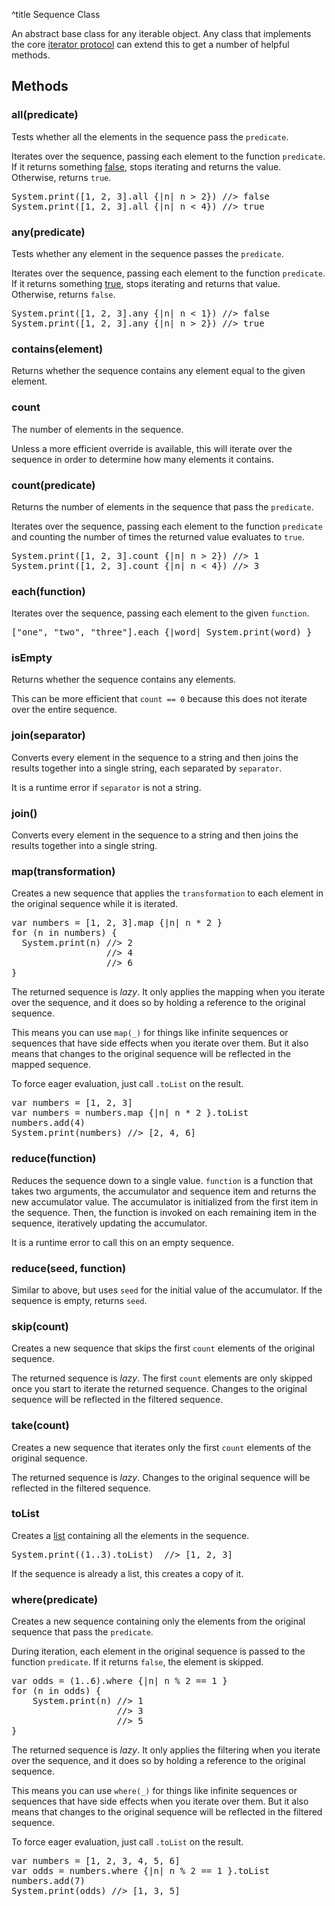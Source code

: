 ^title Sequence Class

An abstract base class for any iterable object. Any class that implements the
core [iterator protocol][] can extend this to get a number of helpful methods.

[iterator protocol]: ../../control-flow.html#the-iterator-protocol

## Methods

### **all**(predicate)

Tests whether all the elements in the sequence pass the `predicate`.

Iterates over the sequence, passing each element to the function `predicate`.
If it returns something [false](../control-flow.html#truth), stops iterating
and returns the value. Otherwise, returns `true`.

<pre class="snippet">
System.print([1, 2, 3].all {|n| n > 2}) //> false
System.print([1, 2, 3].all {|n| n < 4}) //> true
</pre>

### **any**(predicate)

Tests whether any element in the sequence passes the `predicate`.

Iterates over the sequence, passing each element to the function `predicate`.
If it returns something [true][], stops iterating and
returns that value. Otherwise, returns `false`.

[true]: ../../control-flow.html#truth

<pre class="snippet">
System.print([1, 2, 3].any {|n| n < 1}) //> false
System.print([1, 2, 3].any {|n| n > 2}) //> true
</pre>

### **contains**(element)

Returns whether the sequence contains any element equal to the given element.

### **count**

The number of elements in the sequence.

Unless a more efficient override is available, this will iterate over the
sequence in order to determine how many elements it contains.

### **count**(predicate)

Returns the number of elements in the sequence that pass the `predicate`.

Iterates over the sequence, passing each element to the function `predicate`
and counting the number of times the returned value evaluates to `true`.

<pre class="snippet">
System.print([1, 2, 3].count {|n| n > 2}) //> 1
System.print([1, 2, 3].count {|n| n < 4}) //> 3
</pre>

### **each**(function)

Iterates over the sequence, passing each element to the given `function`.

<pre class="snippet">
["one", "two", "three"].each {|word| System.print(word) }
</pre>

### **isEmpty**

Returns whether the sequence contains any elements.

This can be more efficient that `count == 0` because this does not iterate over
the entire sequence.

### **join**(separator)

Converts every element in the sequence to a string and then joins the results
together into a single string, each separated by `separator`.

It is a runtime error if `separator` is not a string.

### **join**()

Converts every element in the sequence to a string and then joins the results
together into a single string.

### **map**(transformation)

Creates a new sequence that applies the `transformation` to each element in the
original sequence while it is iterated.

<pre class="snippet">
var numbers = [1, 2, 3].map {|n| n * 2 }
for (n in numbers) {
  System.print(n) //> 2
                  //> 4
                  //> 6
}
</pre>

The returned sequence is *lazy*. It only applies the mapping when you iterate
over the sequence, and it does so by holding a reference to the original
sequence.

This means you can use `map(_)` for things like infinite sequences or sequences
that have side effects when you iterate over them. But it also means that
changes to the original sequence will be reflected in the mapped sequence.

To force eager evaluation, just call `.toList` on the result.

<pre class="snippet">
var numbers = [1, 2, 3]
var numbers = numbers.map {|n| n * 2 }.toList
numbers.add(4)
System.print(numbers) //> [2, 4, 6]
</pre>

### **reduce**(function)

Reduces the sequence down to a single value. `function` is a function that
takes two arguments, the accumulator and sequence item and returns the new
accumulator value. The accumulator is initialized from the first item in the
sequence. Then, the function is invoked on each remaining item in the sequence,
iteratively updating the accumulator.

It is a runtime error to call this on an empty sequence.

### **reduce**(seed, function)

Similar to above, but uses `seed` for the initial value of the accumulator. If
the sequence is empty, returns `seed`.

### **skip**(count)

Creates a new sequence that skips the first `count` elements of the original
sequence.

The returned sequence is *lazy*. The first `count` elements are only skipped
once you start to iterate the returned sequence. Changes to the original
sequence will be reflected in the filtered sequence.

### **take**(count)

Creates a new sequence that iterates only the first `count` elements of the
original sequence.

The returned sequence is *lazy*. Changes to the original sequence will be
reflected in the filtered sequence.

### **toList**

Creates a [list][] containing all the elements in the sequence.

[list]: list.html

<pre class="snippet">
System.print((1..3).toList)  //> [1, 2, 3]
</pre>

If the sequence is already a list, this creates a copy of it.

### **where**(predicate)

Creates a new sequence containing only the elements from the original sequence
that pass the `predicate`.

During iteration, each element in the original sequence is passed to the
function `predicate`. If it returns `false`, the element is skipped.

<pre class="snippet">
var odds = (1..6).where {|n| n % 2 == 1 }
for (n in odds) {
    System.print(n) //> 1
                    //> 3
                    //> 5
}
</pre>

The returned sequence is *lazy*. It only applies the filtering when you iterate
over the sequence, and it does so by holding a reference to the original
sequence.

This means you can use `where(_)` for things like infinite sequences or
sequences that have side effects when you iterate over them. But it also means
that changes to the original sequence will be reflected in the filtered
sequence.

To force eager evaluation, just call `.toList` on the result.

<pre class="snippet">
var numbers = [1, 2, 3, 4, 5, 6]
var odds = numbers.where {|n| n % 2 == 1 }.toList
numbers.add(7)
System.print(odds) //> [1, 3, 5]
</pre>
